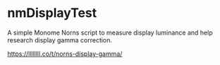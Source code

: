 # nmDisplayTest
A simple Monome Norns script to measure display luminance and help research display gamma correction.

https://llllllll.co/t/norns-display-gamma/
